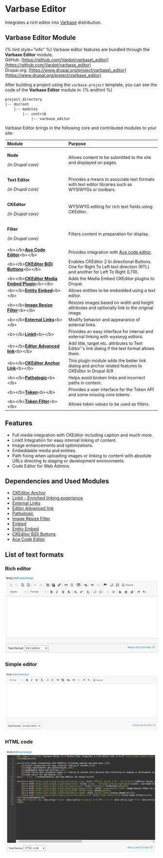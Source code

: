 # Varbase Editor

Integrates a rich editor into [Varbase](https://www.drupal.org/project/varbase) distribution.

## Varbase Editor Module

{% hint style="info" %}
Varbase editor features are bundled through the **Varbase Editor** module.  
GitHub: [https://github.com/Vardot/varbase\_editor](https://github.com/Vardot/varbase_editor)  
Drupal.org: [https://www.drupal.org/project/varbase\_editor](https://www.drupal.org/project/varbase_editor) 

After building a project using the `varbase-project` template, you can see the code of the **Varbase Editor** module in:
{% endhint %}

```text
project_directory
|-- docroot
    |-- modules
        |-- contrib
            |-- varbase_editor
```

Varbase Editor brings in the following core and contributed modules to your site:

<table>
  <thead>
    <tr>
      <th style="text-align:left">Module</th>
      <th style="text-align:left">Purpose</th>
    </tr>
  </thead>
  <tbody>
    <tr>
      <td style="text-align:left">
        <p><b>Node</b>
        </p>
        <p><em>(in Drupal core)</em>
        </p>
      </td>
      <td style="text-align:left">Allows content to be submitted to the site and displayed on pages.</td>
    </tr>
    <tr>
      <td style="text-align:left">
        <p><b>Text Editor</b>
        </p>
        <p><em>(in Drupal core)</em>
        </p>
      </td>
      <td style="text-align:left">Provides a means to associate text formats with text editor libraries
        such as WYSIWYGs or toolbars.</td>
    </tr>
    <tr>
      <td style="text-align:left">
        <p><b>CKEditor</b>
        </p>
        <p><em>(in Drupal core)</em>
        </p>
      </td>
      <td style="text-align:left">WYSIWYG editing for rich text fields using CKEditor.</td>
    </tr>
    <tr>
      <td style="text-align:left">
        <p><b>Filter</b>
        </p>
        <p><em>(in Drupal core)</em>
        </p>
      </td>
      <td style="text-align:left">Filters content in preparation for display.</td>
    </tr>
    <tr>
      <td style="text-align:left">&lt;b&gt;&lt;/b&gt;<a href="https://www.drupal.org/project/ace_editor"><b>Ace Code Editor</b></a>&lt;b&gt;&lt;/b&gt;</td>
      <td
      style="text-align:left">Provides integration with <a href="https://ace.c9.io/">Ace code editor</a>.</td>
    </tr>
    <tr>
      <td style="text-align:left">&lt;b&gt;&lt;/b&gt;<a href="https://www.drupal.org/project/ckeditor_bidi"><b>CKEditor BiDi Buttons</b></a>&lt;b&gt;&lt;/b&gt;</td>
      <td
      style="text-align:left">Enables CKEditor 2 bi directional Buttons. One for Right To Left text
        direction (RTL) and another for Left To Right (LTR).</td>
    </tr>
    <tr>
      <td style="text-align:left">&lt;b&gt;&lt;/b&gt;<a href="https://www.drupal.org/project/ckeditor_media_embed"><b>CKEditor Media Embed Plugin</b></a>&lt;b&gt;&lt;/b&gt;</td>
      <td
      style="text-align:left">Adds the Media Embed CKEditor plugins to Drupal.</td>
    </tr>
    <tr>
      <td style="text-align:left">&lt;b&gt;&lt;/b&gt;<a href="https://www.drupal.org/project/entity_embed"><b>Entity Embed</b></a>&lt;b&gt;&lt;/b&gt;</td>
      <td
      style="text-align:left">Allows entities to be embedded using a text editor.</td>
    </tr>
    <tr>
      <td style="text-align:left">&lt;b&gt;&lt;/b&gt;<a href="https://www.drupal.org/project/image_resize_filter"><b>Image Resize Filter</b></a>&lt;b&gt;&lt;/b&gt;</td>
      <td
      style="text-align:left">Resizes images based on width and height attributes and optionally link
        to the original image.</td>
    </tr>
    <tr>
      <td style="text-align:left">&lt;b&gt;&lt;/b&gt;<a href="https://www.drupal.org/project/extlink"><b>External Links</b></a>&lt;b&gt;&lt;/b&gt;</td>
      <td
      style="text-align:left">Modify behavior and appearance of external links.</td>
    </tr>
    <tr>
      <td style="text-align:left">&lt;b&gt;&lt;/b&gt;<a href="https://www.drupal.org/project/linkit"><b>Linkit</b></a>&lt;b&gt;&lt;/b&gt;</td>
      <td
      style="text-align:left">Provides an easy interface for internal and external linking with wysiwyg
        editors.</td>
    </tr>
    <tr>
      <td style="text-align:left">&lt;b&gt;&lt;/b&gt;<a href="https://www.drupal.org/project/editor_advanced_link"><b>Editor Advanced link</b></a>&lt;b&gt;&lt;/b&gt;</td>
      <td
      style="text-align:left">Add title, target etc. attributes to Text Editor&apos;&apos;s link dialog
        if the text format allows them.</td>
    </tr>
    <tr>
      <td style="text-align:left">&lt;b&gt;&lt;/b&gt;<a href="https://www.drupal.org/project/anchor_link"><b>CKEditor Anchor Link</b></a>&lt;b&gt;&lt;/b&gt;</td>
      <td
      style="text-align:left">This plugin module adds the better link dialog and anchor related features
        to CKEditor in Drupal 8/9</td>
    </tr>
    <tr>
      <td style="text-align:left">&lt;b&gt;&lt;/b&gt;<a href="https://www.drupal.org/project/pathologic"><b>Pathologic</b></a>&lt;b&gt;&lt;/b&gt;</td>
      <td
      style="text-align:left">Helps avoid broken links and incorrect paths in content.</td>
    </tr>
    <tr>
      <td style="text-align:left">&lt;b&gt;&lt;/b&gt;<a href="https://www.drupal.org/project/token"><b>Token</b></a>&lt;b&gt;&lt;/b&gt;</td>
      <td
      style="text-align:left">Provides a user interface for the Token API and some missing core tokens.</td>
    </tr>
    <tr>
      <td style="text-align:left">&lt;b&gt;&lt;/b&gt;<a href="https://www.drupal.org/project/token_filter"><b>Token Filter</b></a>&lt;b&gt;&lt;/b&gt;</td>
      <td
      style="text-align:left">Allows token values to be used as filters.</td>
    </tr>
  </tbody>
</table>



## Features

* Full media integration with CKEditor including caption and much more.
* LinkIt Integration for easy internal linking of content.
* Image enhancements and optimizations.
* Embeddable media and entities.
* Path fixing when uploading images or linking to content with absolute URLs directing to staging or development environments.
* Code Editor for Web Admins.

## Dependencies and Used Modules

* [CKEditor Anchor](https://www.drupal.org/project/anchor_link)
* [Linkit - Enriched linking experience](https://www.drupal.org/project/linkit)
* [External Links](https://www.drupal.org/project/extlink)
* [Editor Advanced link](https://www.drupal.org/project/editor_advanced_link)
* [Pathologic](https://www.drupal.org/project/pathologic)
* [Image Resize Filter](https://www.drupal.org/project/image_resize_filter)
* [Embed](https://www.drupal.org/project/embed)
* [Entity Embed](https://www.drupal.org/project/entity_embed)
* [CKEditor BiDi Buttons](https://www.drupal.org/project/ckeditor_bidi)
* [Ace Code Editor](https://www.drupal.org/project/ace_editor)

## List of text formats

### Rich editor

![Rich Editor](../../../.gitbook/assets/varbase-editor--rich-editor.png)

### Simple editor

![](../../../.gitbook/assets/varbase-editor--sample-editor.png)

#### 

### HTML code

![](../../../.gitbook/assets/varbase_editor-text-format--code_html.png)



